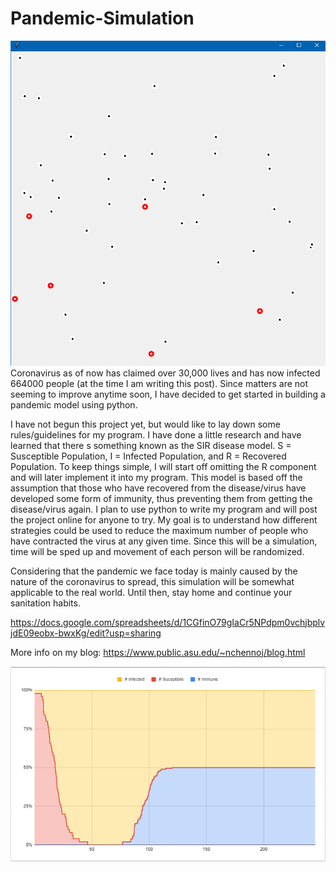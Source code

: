 # Pandemic-Simulation
![Pandemic Sim](https://github.com/nchennoju/Pandemic-Simulation/blob/master/post4.png)
Coronavirus as of now has claimed over 30,000 lives and has now infected 664000 people (at the time I am writing this post). Since matters are not seeming to improve anytime soon, I have decided to get started in building a pandemic model using python.

I have not begun this project yet, but would like to lay down some rules/guidelines for my program. I have done a little research and have learned that there s something known as the SIR disease model. S = Susceptible Population, I = Infected Population, and R = Recovered Population. To keep things simple, I will start off omitting the R component and will later implement it into my program. This model is based off the assumption that those who have recovered from the disease/virus have developed some form of immunity, thus preventing them from getting the disease/virus again. I plan to use python to write my program and will post the project online for anyone to try. My goal is to understand how different strategies could be used to reduce the maximum number of people who have contracted the virus at any given time. Since this will be a simulation, time will be sped up and movement of each person will be randomized.

Considering that the pandemic we face today is mainly caused by the nature of the coronavirus to spread, this simulation will be somewhat applicable to the real world. Until then, stay home and continue your sanitation habits.

https://docs.google.com/spreadsheets/d/1CGfinO79gIaCr5NPdpm0vchjbplvjdE09eobx-bwxKg/edit?usp=sharing

More info on my blog: https://www.public.asu.edu/~nchennoj/blog.html

![Pandemic Sim](https://github.com/nchennoju/Pandemic-Simulation/blob/master/post3.png)
